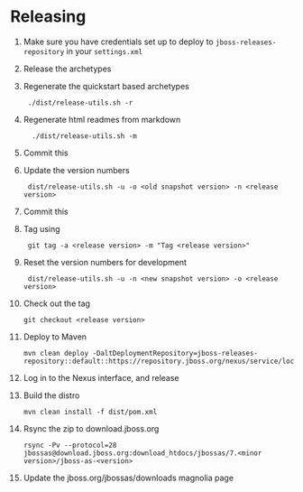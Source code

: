 Releasing
=========

1. Make sure you have credentials set up to deploy to `jboss-releases-repository` in your `settings.xml`
2. Release the archetypes
3. Regenerate the quickstart based archetypes

        ./dist/release-utils.sh -r

4. Regenerate html readmes from markdown
        
         ./dist/release-utils.sh -m
5. Commit this
6. Update the version numbers

        dist/release-utils.sh -u -o <old snapshot version> -n <release version>

7. Commit this
8. Tag using
        
        git tag -a <release version> -m "Tag <release version>"

9. Reset the version numbers for development

        dist/release-utils.sh -u -n <new snapshot version> -o <release version>

10. Check out the tag

        git checkout <release version>
        
11. Deploy to Maven

        mvn clean deploy -DaltDeploymentRepository=jboss-releases-repository::default::https://repository.jboss.org/nexus/service/local/staging/deploy/maven2/
        
12. Log in to the Nexus interface, and release 
13. Build the distro

        mvn clean install -f dist/pom.xml
14. Rsync the zip to download.jboss.org

        rsync -Pv --protocol=28 jbossas@download.jboss.org:download_htdocs/jbossas/7.<minor version>/jboss-as-<version>
15. Update the jboss.org/jbossas/downloads magnolia page